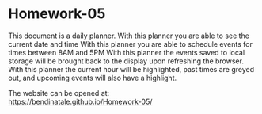 # Homework-05

This document is a daily planner. 
With this planner you are able to see the current date and time
With this planner you are able to schedule events for times between 8AM and 
5PM 
With this planner the events saved to local storage will be brought back to the display upon refreshing the browser. 
 With this planner the current hour will be highlighted, past times are greyed out, and upcoming events will also have a highlight. 

 The website can be opened at:  
  https://bendinatale.github.io/Homework-05/